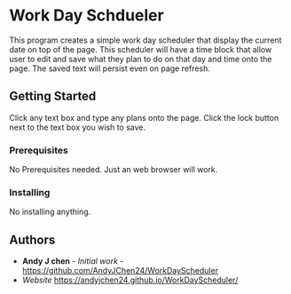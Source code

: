 # Work Day Schdueler

This program creates a simple work day scheduler that display the current date on top of the page. This scheduler will have a time block that allow user to edit and save what they plan to do on that day and time onto the page. The saved text will persist even on page refresh. 

## Getting Started

Click any text box and type any plans onto the page. Click the lock button next to the text box you wish to save.

### Prerequisites

No Prerequisites needed. Just an web browser will work.

### Installing

No installing anything.

## Authors

* **Andy J chen** - *Initial work* - https://github.com/AndyJChen24/WorkDayScheduler
* *Website* https://andyjchen24.github.io/WorkDayScheduler/
